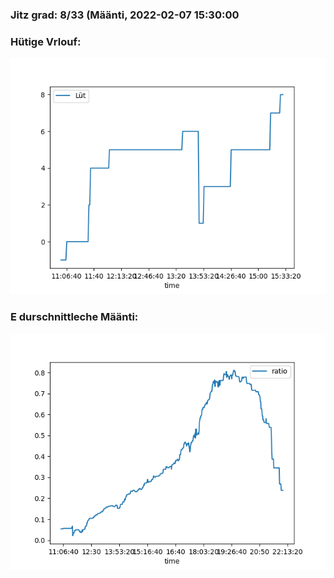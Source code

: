 ### Jitz grad: 8/33 (Määnti, 2022-02-07 15:30:00

### Hütige Vrlouf:
![Graph](Today.png)

### E durschnittleche Määnti:
![Graph](Määnti.png)
